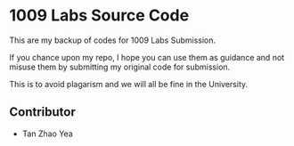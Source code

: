 # 1009 Labs Source Code

This are my backup of codes for 1009 Labs Submission.

If you chance upon my repo, I hope you can use them as guidance and not misuse them by submitting my original code for submission. 

This is to avoid plagarism and we will all be fine in the University.

## Contributor

- Tan Zhao Yea